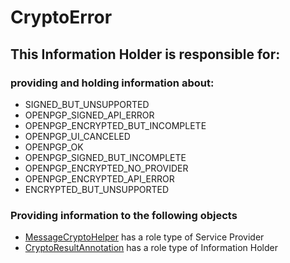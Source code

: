 # CryptoError
## This Information Holder is responsible for:
### providing and holding information about: 
* SIGNED_BUT_UNSUPPORTED
* OPENPGP_SIGNED_API_ERROR
* OPENPGP_ENCRYPTED_BUT_INCOMPLETE
* OPENPGP_UI_CANCELED
* OPENPGP_OK
* OPENPGP_SIGNED_BUT_INCOMPLETE
* OPENPGP_ENCRYPTED_NO_PROVIDER
* OPENPGP_ENCRYPTED_API_ERROR
* ENCRYPTED_BUT_UNSUPPORTED
### Providing information to the following objects 
* [MessageCryptoHelper](../ServiceProviders/MessageCryptoHelper.md) has a role type of Service Provider
* [CryptoResultAnnotation](../InformationHolders/CryptoResultAnnotation.md) has a role type of Information Holder
